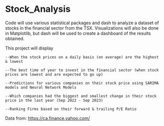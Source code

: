 ﻿# Stock_Analysis

Code will use various statistical packages and dash to analyze a dataset of stocks in the financial sector from the TSX.
Visualizations will also be done in Matplotlib, but dash will be used to create a dashboard of the results obtained.

This project will display
    
    --When the stock prices on a daily basis (on average) are the highest & lowest
    
    --The best time of year to invest in the financial sector (when stock prices are lowest and are expected to go up)
    
    --Predictions for various companies on their stock price using SARIMA models and Neural Network Models 
    
    --Which companies had the biggest and smallest change in their stock price in the last year (Sep 2022 - Sep 2023)
    
    --Ranking Firms based on their forward & trailing P/E Ratio

Data from: https://ca.finance.yahoo.com/
